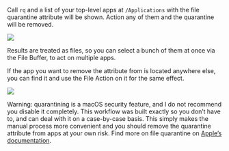 Call `rq` and a list of your top-level apps at `/Applications` with the file quarantine attribute will be shown. Action any of them and the quarantine will be removed.

![](http://i.imgur.com/q1vMCrb.png)

Results are treated as files, so you can select a bunch of them at once via the File Buffer, to act on multiple apps.

If the app you want to remove the attribute from is located anywhere else, you can find it and use the File Action on it for the same effect.

![](http://i.imgur.com/BAaoXPG.png)

Warning: quarantining is a macOS security feature, and I do not recommend you disable it completely. This workflow was built exactly so you don’t have to, and can deal with it on a case-by-case basis. This simply makes the manual process more convenient and you should remove the quarantine attribute from apps at your own risk. Find more on file quarantine on [Apple’s documentation](https://developer.apple.com/library/content/releasenotes/Carbon/RN-LaunchServices/index.html).
